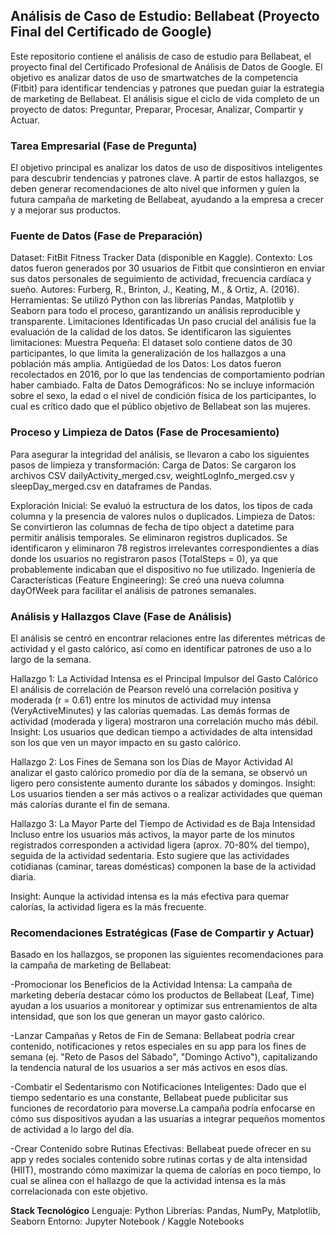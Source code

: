 ## Análisis de Caso de Estudio: Bellabeat (Proyecto Final del Certificado de Google)

Este repositorio contiene el análisis de caso de estudio para Bellabeat, el proyecto final del Certificado Profesional de Análisis de Datos de Google. El objetivo es analizar datos de uso de smartwatches de la competencia (Fitbit) para identificar tendencias y patrones que puedan guiar la estrategia de marketing de Bellabeat.
El análisis sigue el ciclo de vida completo de un proyecto de datos: Preguntar, Preparar, Procesar, Analizar, Compartir y Actuar.

### Tarea Empresarial (Fase de Pregunta)

El objetivo principal es analizar los datos de uso de dispositivos inteligentes para descubrir tendencias y patrones clave. A partir de estos hallazgos, se deben generar recomendaciones de alto nivel que informen y guíen la futura campaña de marketing de Bellabeat, ayudando a la empresa a crecer y a mejorar sus productos.

### Fuente de Datos (Fase de Preparación)

Dataset: FitBit Fitness Tracker Data (disponible en Kaggle).
Contexto: Los datos fueron generados por 30 usuarios de Fitbit que consintieron en enviar sus datos personales de seguimiento de actividad, frecuencia cardíaca y sueño.
Autores: Furberg, R., Brinton, J., Keating, M., & Ortiz, A. (2016).
Herramientas: Se utilizó Python con las librerías Pandas, Matplotlib y Seaborn para todo el proceso, garantizando un análisis reproducible y transparente.
Limitaciones Identificadas
Un paso crucial del análisis fue la evaluación de la calidad de los datos. Se identificaron las siguientes limitaciones:
Muestra Pequeña: El dataset solo contiene datos de 30 participantes, lo que limita la generalización de los hallazgos a una población más amplia.
Antigüedad de los Datos: Los datos fueron recolectados en 2016, por lo que las tendencias de comportamiento podrían haber cambiado.
Falta de Datos Demográficos: No se incluye información sobre el sexo, la edad o el nivel de condición física de los participantes, lo cual es crítico dado que el público objetivo de Bellabeat son las mujeres.

### Proceso y Limpieza de Datos (Fase de Procesamiento)
   
Para asegurar la integridad del análisis, se llevaron a cabo los siguientes pasos de limpieza y transformación:
Carga de Datos: Se cargaron los archivos CSV dailyActivity_merged.csv, weightLogInfo_merged.csv y sleepDay_merged.csv en dataframes de Pandas.

Exploración Inicial: Se evaluó la estructura de los datos, los tipos de cada columna y la presencia de valores nulos o duplicados.
Limpieza de Datos:
Se convirtieron las columnas de fecha de tipo object a datetime para permitir análisis temporales.
Se eliminaron registros duplicados.
Se identificaron y eliminaron 78 registros irrelevantes correspondientes a días donde los usuarios no registraron pasos (TotalSteps = 0), ya que probablemente indicaban que el dispositivo no fue utilizado.
Ingeniería de Características (Feature Engineering): Se creó una nueva columna dayOfWeek para facilitar el análisis de patrones semanales.

### Análisis y Hallazgos Clave (Fase de Análisis)

El análisis se centró en encontrar relaciones entre las diferentes métricas de actividad y el gasto calórico, así como en identificar patrones de uso a lo largo de la semana.

Hallazgo 1: La Actividad Intensa es el Principal Impulsor del Gasto Calórico
El análisis de correlación de Pearson reveló una correlación positiva y moderada (r = 0.61) entre los minutos de actividad muy intensa (VeryActiveMinutes) y las calorías quemadas. Las demás formas de actividad (moderada y ligera) mostraron una correlación mucho más débil.
Insight: Los usuarios que dedican tiempo a actividades de alta intensidad son los que ven un mayor impacto en su gasto calórico.

Hallazgo 2: Los Fines de Semana son los Días de Mayor Actividad
Al analizar el gasto calórico promedio por día de la semana, se observó un ligero pero consistente aumento durante los sábados y domingos.
Insight: Los usuarios tienden a ser más activos o a realizar actividades que queman más calorías durante el fin de semana.

Hallazgo 3: La Mayor Parte del Tiempo de Actividad es de Baja Intensidad
Incluso entre los usuarios más activos, la mayor parte de los minutos registrados corresponden a actividad ligera (aprox. 70-80% del tiempo), seguida de la actividad sedentaria. Esto sugiere que las actividades cotidianas (caminar, tareas domésticas) componen la base de la actividad diaria.

Insight: Aunque la actividad intensa es la más efectiva para quemar calorías, la actividad ligera es la más frecuente.

### Recomendaciones Estratégicas (Fase de Compartir y Actuar)
Basado en los hallazgos, se proponen las siguientes recomendaciones para la campaña de marketing de Bellabeat:

-Promocionar los Beneficios de la Actividad Intensa: La campaña de marketing debería destacar cómo los productos de Bellabeat (Leaf, Time) ayudan a los usuarios a monitorear y optimizar sus entrenamientos de alta intensidad, que son los que generan un mayor gasto calórico.

-Lanzar Campañas y Retos de Fin de Semana: Bellabeat podría crear contenido, notificaciones y retos especiales en su app para los fines de semana (ej. "Reto de Pasos del Sábado", "Domingo Activo"), capitalizando la tendencia natural de los usuarios a ser más activos en esos días.

-Combatir el Sedentarismo con Notificaciones Inteligentes: Dado que el tiempo sedentario es una constante, Bellabeat puede publicitar sus funciones de recordatorio para moverse.La campaña podría enfocarse en cómo sus dispositivos ayudan a las usuarias a integrar pequeños momentos de actividad a lo largo del día.

-Crear Contenido sobre Rutinas Efectivas: Bellabeat puede ofrecer en su app y redes sociales contenido sobre rutinas cortas y de alta intensidad (HIIT), mostrando cómo maximizar la quema de calorías en poco tiempo, lo cual se alinea con el hallazgo de que la actividad intensa es la más correlacionada con este objetivo.

**Stack Tecnológico**
Lenguaje: Python
Librerías: Pandas, NumPy, Matplotlib, Seaborn
Entorno: Jupyter Notebook / Kaggle Notebooks
